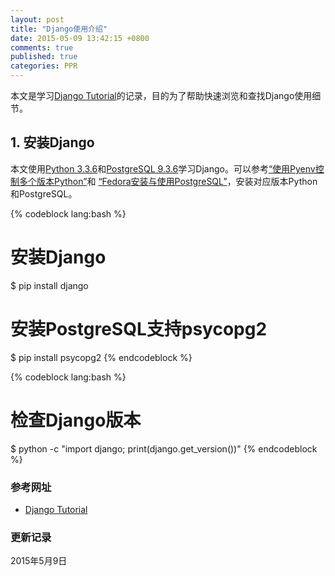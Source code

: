 ```yaml
---
layout: post
title: "Django使用介绍"
date: 2015-05-09 13:42:15 +0800
comments: true
published: true
categories: PPR
---
```


本文是学习[Django Tutorial](https://docs.djangoproject.com/en/1.8/intro/tutorial01/)的记录，目的为了帮助快速浏览和查找Django使用细节。


## 1. 安装Django ##

本文使用[Python 3.3.6](https://www.python.org/)和[PostgreSQL 9.3.6](http://www.postgresql.org/)学习Django。可以参考[“使用Pyenv控制多个版本Python”](http://yulongniu.bionutshell.org/blog/2015/05/09/python-different-version/)和 [“Fedora安装与使用PostgreSQL”](http://yulongniu.bionutshell.org/blog/2015/05/08/install-use-postgresql/)，安装对应版本Python和PostgreSQL。

{% codeblock lang:bash %}
# 安装Django
$ pip install django

# 安装PostgreSQL支持psycopg2 
$ pip install psycopg2 
{% endcodeblock %}

<!--more-->

{% codeblock lang:bash %}
# 检查Django版本
$ python -c "import django; print(django.get_version())"
{% endcodeblock %}

### <a id="Ref">参考网址</a> ###

* [Django Tutorial](https://docs.djangoproject.com/en/1.8/intro/tutorial01/)

### 更新记录 ###

2015年5月9日
